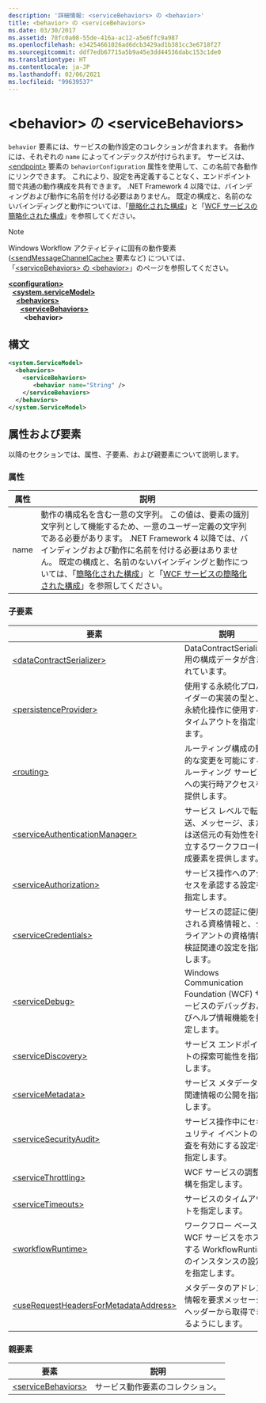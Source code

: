 ```yaml
---
description: '詳細情報: <serviceBehaviors> の <behavior>'
title: <behavior> の <serviceBehaviors>
ms.date: 03/30/2017
ms.assetid: 78fc0a08-55de-416a-ac12-a5e6ffc9a987
ms.openlocfilehash: e34254661026ad6dcb3429ad1b381cc3e6718f27
ms.sourcegitcommit: ddf7edb67715a5b9a45e3dd44536dabc153c1de0
ms.translationtype: HT
ms.contentlocale: ja-JP
ms.lasthandoff: 02/06/2021
ms.locfileid: "99639537"
---
```

# <a name="behavior-of-servicebehaviors"></a>\<behavior> の \<serviceBehaviors>

`behavior` 要素には、サービスの動作設定のコレクションが含まれます。 各動作には、それぞれの `name` によってインデックスが付けられます。 サービスは、[\<endpoint>](endpoint-element.md) 要素の `behaviorConfiguration` 属性を使用して、この名前で各動作にリンクできます。 これにより、設定を再定義することなく、エンドポイント間で共通の動作構成を共有できます。 .NET Framework 4 以降では、バインディングおよび動作に名前を付ける必要はありません。 既定の構成と、名前のないバインディングと動作については、「[簡略化された構成](../../../wcf/simplified-configuration.md)」と「[WCF サービスの簡略化された構成](../../../wcf/samples/simplified-configuration-for-wcf-services.md)」を参照してください。  
  
> [!NOTE]
> Windows Workflow アクティビティに固有の動作要素 ([\<sendMessageChannelCache>](../windows-workflow-foundation/sendmessagechannelcache.md) 要素など) については、「[\<serviceBehaviors> の \<behavior>](../windows-workflow-foundation/behavior-of-servicebehaviors-of-workflow.md)」のページを参照してください。  
  
[**\<configuration>**](../configuration-element.md)\
&nbsp;&nbsp;[**\<system.serviceModel>**](system-servicemodel.md)\
&nbsp;&nbsp;&nbsp;&nbsp;[**\<behaviors>**](behaviors.md)\
&nbsp;&nbsp;&nbsp;&nbsp;&nbsp;&nbsp;[**\<serviceBehaviors>**](servicebehaviors.md)\
&nbsp;&nbsp;&nbsp;&nbsp;&nbsp;&nbsp;&nbsp;&nbsp;**\<behavior>**  
  
## <a name="syntax"></a>構文  
  
```xml  
<system.ServiceModel>
  <behaviors>
    <serviceBehaviors>
       <behavior name="String" />
    </serviceBehaviors>
  </behaviors>
</system.ServiceModel>
```  
  
## <a name="attributes-and-elements"></a>属性および要素  

 以降のセクションでは、属性、子要素、および親要素について説明します。  
  
### <a name="attributes"></a>属性  
  
|属性|説明|  
|---------------|-----------------|  
|name|動作の構成名を含む一意の文字列。 この値は、要素の識別文字列として機能するため、一意のユーザー定義の文字列である必要があります。 .NET Framework 4 以降では、バインディングおよび動作に名前を付ける必要はありません。 既定の構成と、名前のないバインディングと動作については、「[簡略化された構成](../../../wcf/simplified-configuration.md)」と「[WCF サービスの簡略化された構成](../../../wcf/samples/simplified-configuration-for-wcf-services.md)」を参照してください。|  
  
### <a name="child-elements"></a>子要素  
  
|要素|説明|  
|-------------|-----------------|  
|[\<dataContractSerializer>](datacontractserializer-element.md)|DataContractSerializer 用の構成データが含まれています。|  
|[\<persistenceProvider>](persistenceprovider.md)|使用する永続化プロバイダーの実装の型と、永続化操作に使用するタイムアウトを指定します。|  
|[\<routing>](routing-of-servicebehavior.md)|ルーティング構成の動的な変更を可能にするルーティング サービスへの実行時アクセスを提供します。|  
|[\<serviceAuthenticationManager>](serviceauthenticationmanager.md)|サービス レベルで転送、メッセージ、または送信元の有効性を確立するワークフロー構成要素を提供します。|  
|[\<serviceAuthorization>](serviceauthorization-element.md)|サービス操作へのアクセスを承認する設定を指定します。|  
|[\<serviceCredentials>](servicecredentials.md)|サービスの認証に使用される資格情報と、クライアントの資格情報検証関連の設定を指定します。|  
|[\<serviceDebug>](servicedebug.md)|Windows Communication Foundation (WCF) サービスのデバッグおよびヘルプ情報機能を指定します。|  
|[\<serviceDiscovery>](servicediscovery.md)|サービス エンドポイントの探索可能性を指定します。|  
|[\<serviceMetadata>](servicemetadata.md)|サービス メタデータと関連情報の公開を指定します。|  
|[\<serviceSecurityAudit>](servicesecurityaudit.md)|サービス操作中にセキュリティ イベントの監査を有効にする設定を指定します。|  
|[\<serviceThrottling>](servicethrottling.md)|WCF サービスの調整機構を指定します。|  
|[\<serviceTimeouts>](servicetimeouts.md)|サービスのタイムアウトを指定します。|  
|[\<workflowRuntime>](workflowruntime.md)|ワークフロー ベースの WCF サービスをホストする WorkflowRuntime のインスタンスの設定を指定します。|  
|[\<useRequestHeadersForMetadataAddress>](userequestheadersformetadataaddress.md)|メタデータのアドレス情報を要求メッセージ ヘッダーから取得できるようにします。|  
  
### <a name="parent-elements"></a>親要素  
  
|要素|説明|  
|-------------|-----------------|  
|[\<serviceBehaviors>](servicebehaviors.md)|サービス動作要素のコレクション。|
